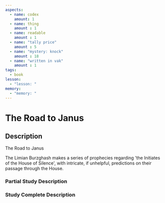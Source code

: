 ```yaml
---
aspects: 
  - name: codex
    amount: 1
  - name: thing
    amount : 1
  - name: readable
    amount : 1
  - name: "tally price"
    amount : 5
  - name: "mystery: knock"
    amount : 18
  - name: "written in vak"
    amount : 1
tags:
  - book
lesson:
  - "lesson: "
memory:
  - "memory: "
---
```


# The Road to Janus

## Description
The Road to Janus

The Limian Burzghash makes a series of prophecies regarding 'the Initiates of the House of Silence', with intricate, if unhelpful, predictions on their passage through the House.
### Partial Study Description

### Study Complete Description
